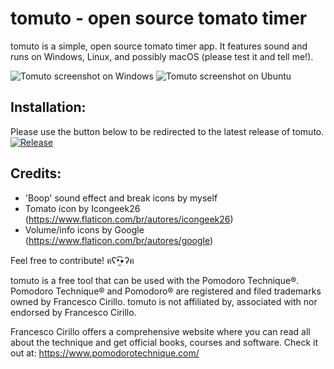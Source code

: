 # tomuto -  open source tomato timer
tomuto is a simple, open source tomato timer app. It features sound and runs on Windows, Linux, and possibly macOS (please test it and tell me!).

![Tomuto screenshot on Windows](https://i.imgur.com/obYZwcA.png)
![Tomuto screenshot on Ubuntu](https://i.imgur.com/6df81B2.png)

## Installation:
Please use the button below to be redirected to the latest release of tomuto. <br>
[![Release](https://img.shields.io/github/v/release/mateuscv/tomuto?include_prereleases)](https://github.com/mateuscv/tomuto/releases/tag/alpha)

## Credits:
- 'Boop' sound effect and break icons by myself
- Tomato icon by Icongeek26 (https://www.flaticon.com/br/autores/icongeek26)
- Volume/info icons by Google (https://www.flaticon.com/br/autores/google)

Feel free to contribute! ฅʕ•̫͡•ʔฅ

tomuto is a free tool that can be used with the Pomodoro Technique®. Pomodoro Technique® and Pomodoro® are registered and filed trademarks owned by Francesco Cirillo. tomuto is not affiliated by, associated with nor endorsed by Francesco Cirillo. <br>

Francesco Cirillo offers a comprehensive website where you can read all about the technique and get official books, courses and software. Check it out at: https://www.pomodorotechnique.com/
